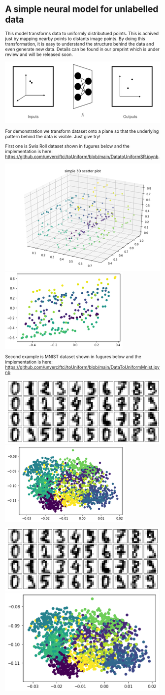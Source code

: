 # A simple neural model for unlabelled data

This model transforms data to uniformly distributued points. This is achived just by mapping nearby points to distants image points. By doing this transformation, it is easy to understand the structure behind the data and even generate new data. Details can be found in our preprint which is under review and will be released soon. 


<img src="https://github.com/unverciftci/toUniform/blob/main/images/flow.png" alt="Alt text" title="Optional title">

For demonstration we transform dataset onto a plane so that the underlying pattern behind the data is visible. Just give try! 

First one is Swis Roll dataset shown in fugures below and the implementation is here: https://github.com/unverciftci/toUniform/blob/main/DatatoUniformSR.ipynb.

<img src="https://github.com/unverciftci/toUniform/blob/main/images/sr3.png" alt="Alt text" title="Optional title">
<img src="https://github.com/unverciftci/toUniform/blob/main/images/sr2.png" alt="Alt text" title="Optional title">


Second example is MNIST dataset shown in fugures below and the implementation is here: 
https://github.com/unverciftci/toUniform/blob/main/DataToUniformMnist.ipynb

<img src="https://github.com/unverciftci/toUniform/blob/main/images/mnist1.png" alt="Alt text" title="Optional title">
<img src="https://github.com/unverciftci/toUniform/blob/main/images/mnist.png" alt="Alt text" title="Optional title">

<p float="left">
<img src="https://github.com/unverciftci/toUniform/blob/main/images/mnist1.png" alt="Alt text" title="Optional title", width="500">
<img src="https://github.com/unverciftci/toUniform/blob/main/images/mnist.png" alt="Alt text" title="Optional title", width="500">  
 </p>

